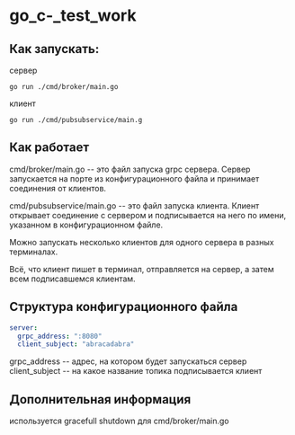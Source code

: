 # go_c-_test_work

## Как запускать:

сервер
```
go run ./cmd/broker/main.go 
```

клиент
```
go run ./cmd/pubsubservice/main.g
```

## Как работает

cmd/broker/main.go -- это файл запуска grpc сервера. Сервер запускается на порте
  из конфигурационного файла и принимает соединения от клиентов.

cmd/pubsubservice/main.go -- это файл запуска клиента. Клиент открывает соединение
  с сервером и подписывается на него по имени, указанном в конфигурационном файле.

Можно запускать несколько клиентов для одного сервера в разных терминалах.

Всё, что клиент пишет в терминал, отправляется на сервер, а затем всем подписавшемся клиентам.

## Структура конфигурационного файла

```yml
server:
  grpc_address: ":8080"
  client_subject: "abracadabra"
```

grpc_address -- адрес, на котором будет запускаться сервер
client_subject -- на какое название топика подписывается клиент

## Дополнительная информация

используется gracefull shutdown для cmd/broker/main.go

